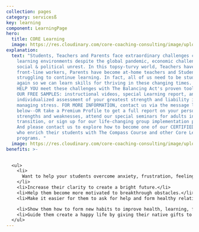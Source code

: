 ```yaml
---
collection: pages
category: servicesß
key: learning
component: LearningPage
hero:
  title: CORE Learning
  image: https://res.cloudinary.com/core-coaching-consulting/image/upload/v1596493058/pexels-pixabay-161154_uftaqi.jpg
explanation:
  text: "Students, Teachers and Parents face extraordinary challenges creating new
    learning environments despite the global pandemic, economic challenges and
    social & political unrest. In this topsy-turvy world, Teachers have become
    front-line workers, Parents have become at-home teachers and Students are
    struggling to continue learning. In fact, all of us need to be students
    again so we can learn skills for thriving in these changing times. LET US
    HELP YOU meet these challenges with The Balancing Act's proven tools. TRY
    OUR FREE SAMPLES: instructional videos, special Learning report, and an
    individualized assessment of your greatest strength and liability in
    managing stress. FOR MORE INFORMATION, contact us via the message link
    below--OR take a Premium Profile to get a full report on your personal
    strengths and weaknesses, attend our special seminars for adults in
    transition, or sign up for our life-changing group implementation program.
    And please contact us to explore how to become one of our CERTIFIED TEACHERS
    who enrich their students with The Compass Course and other Core Learning
    programs. "
  image: https://res.cloudinary.com/core-coaching-consulting/image/upload/v1600804117/abdelkader-ft-CcZzQcYGYC4-unsplash_jvaahu.jpg
benefits: >-
  

  <ul>
    <li>
      Want to help your students overcome anxiety, frustration, feeling stuck.
    </li>
    <li>Increase their clarity to create a bright future.</li>
    <li>Help them become more motivated to breakthrough obstacles.</li>
    <li>Make it easier for them to ask for help and form healthy relationships.</li>

    <li>Show them how to form new habits to improve health, learning, finances.</li>
    <li>Guide them create a happy life by giving their native gifts to the world.</li>
  </ul>
---
```

